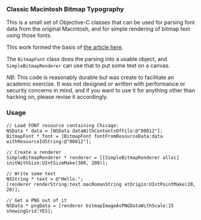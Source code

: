### Classic Macintosh Bitmap Typography

This is a small set of Objective-C classes that can be used for parsing font data from the original Macintosh,
and for simple rendering of bitmap text using those fonts. 

This work formed the basis of [the article here](https://medium.com/@bzotto/hidden-sheep-and-mac-typography-archaeology-efce770da76c).

The `BitmapFont` class does the parsing into a usable object, and `SimpleBitmapRenderer` can use that to put some text on a canvas.

*NB*: This code is reasonably durable but was create to facilitate an academic exercise. 
It was not designed or written with performance or security concerns in mind, and if 
you want to use it for anything other than hacking on, please revise it accordingly.

### Usage

	// Load FONT resource containing Chicago:
	NSData * data = [NSData dataWithContentsOfFile:@"00012"]; 
	BitmapFont * font = [BitmapFont fontFromResourceData:data withResourceIdString:@"00012"];

	// Create a renderer
	SimpleBitmapRenderer * renderer = [[SimpleBitmapRenderer alloc] initWithSize:UIntSizeMake(300, 200)];

	// Write some text
	NSString * text = @"Hello.";
	[renderer renderString:text.macRomanString atOrigin:UIntPointMake(20, 20)];

	// Get a PNG out of it
	NSData * pngData = [renderer bitmapImageAsPNGDataWithScale:15 showingGrid:YES];
